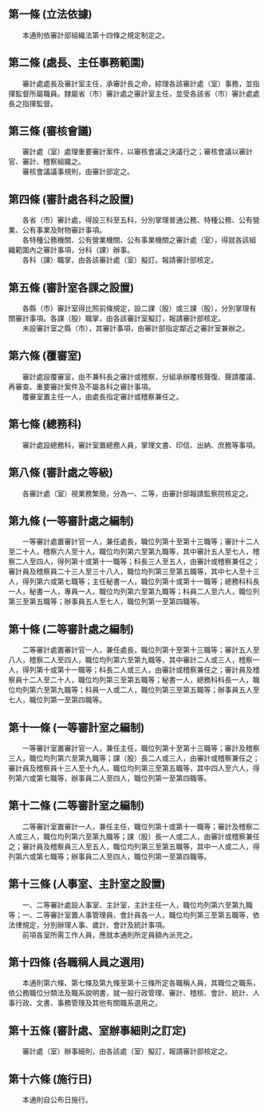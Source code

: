 第一條 (立法依據)
-----------------
　　本通則依審計部組織法第十四條之規定制定之。  


第二條 (處長、主任事務範圍)
---------------------------
　　審計處處長及審計室主任，承審計長之命，綜理各該審計處（室）事務，並指揮監督所屬職員。隸屬省（市）審計處之審計室主任，並受各該省（市）審計處處長之指揮監督。  


第三條 (審核會議)
-----------------
　　審計處（室）處理重要審計案件，以審核會議之決議行之；審核會議以審計官、審計、稽察組織之。  
　　審核會議議事規則，由審計部定之。  


第四條 (審計處各科之設置)
-------------------------
　　各省（市）審計處，得設三科至五科，分別掌理普通公務、特種公務、公有營業、公有事業及財物審計事項。  
　　各特種公務機關、公有營業機關、公有事業機關之審計處（室），得就各該組織範圍內之審計事項，分科（課）辦事。  
　　各科（課）職掌，由各該審計處（室）擬訂。報請審計部核定。  


第五條 (審計室各課之設置)
-------------------------
　　各縣（市）審計室得比照前條規定，設二課（股）或三課（股），分別掌理有關審計事項。各課（股）職掌，由各該審計室擬訂，報請審計部核定。  
　　未設審計室之縣（市），其審計事項，由審計部指定鄰近之審計室兼辦之。  


第六條 (覆審室)
---------------
　　審計處設覆審室，由不兼科長之審計或稽察，分組承辦覆核聲復、聲請覆議、再審查、重要審計案件及不屬各科之審計事項。  
　　覆審室置主任一人，由處長指定審計或稽察兼任之。  


第七條 (總務科)
---------------
　　審計處設總務科，審計室置總務人員，掌理文書、印信、出納、庶務等事項。  


第八條 (審計處之等級)
---------------------
　　各審計處（室）視業務繁簡，分為一、二等，由審計部報請監察院核定之。  


第九條 (一等審計處之編制)
-------------------------
　　一等審計處置審計官一人，兼任處長，職位列第十至第十三職等；審計十二人至二十人，稽察六人至十人，職位均列第六至第九職等，其中審計五人至七人，稽察二人至四人，得列第十或第十一職等；科長三人至五人，由審計或稽察兼任之；審計員及稽察員二十三人至三十八人，職位均列第三至第五職等，其中七人至十三人，得列第六或第七職等；主任秘書一人，職位列第十或第十一職等；總務科科長一人，秘書一人，專員一人，職位均列第六至第九職等；科員二人至六人，職位列第三至第五職等；辦事員五人至七人，職位列第一至第四職等。  


第十條 (二等審計處之編制)
-------------------------
　　二等審計處置審計官一人，兼任處長，職位列第十至第十三職等；審計五人至八人，稽察二人至四人，職位均列第六至第九職等，其中審計二人或三人，稽察一人，得列第十或第十一職等；科長二人或三人，由審計或稽察兼任之；審計員及稽察員十二人至二十人，職位均列第三至第五職等；秘書一人，總務科科長一人，職位均列第六至第九職等；科員一人或二人，職位列第三至第五職等；辦事員五人至七人，職位列第一至第四職等。  


第十一條 (一等審計室之編制)
---------------------------
　　一等審計室置審計官一人，兼任主任，職位列第十至第十三職等；審計及稽察三人，職位均列第六至第九職等；課（股）長二人或三人，由審計或稽察兼任之；審計員及稽察員十三人至十九人，職位均列第三至第五職等，其中四人至六人，得列第六或第七職等，辦事員二人至四人，職位列第一至第四職等。  


第十二條 (二等審計室之編制)
---------------------------
　　二等審計室置審計一人，兼任主任，職位列第十或第十一職等；審計及稽察二人或三人，職位均列第六至第九職等；課（股）長一人或二人，由審計或稽察兼任之；審計員及稽察員三人至五人，職位均列第三至第五職等，其中一人或二人，得列第六或第七職等；辦事員二人至四人，職位列第一至第四職等。  


第十三條 (人事室、主計室之設置)
-------------------------------
　　一、二等審計處設人事室、主計室，主計主任一人，職位均列第六至第九職等；一、二等審計室置人事管理員、會計員各一人，職位均列第三至第五職等，依法律規定，分別辦理人事、歲計、會計及統計事項。  
　　前項各室所需工作人員，應就本通則所定員額內派充之。  


第十四條 (各職稱人員之選用)
---------------------------
　　本通則第六條、第七條及第九條至第十三條所定各職稱人員，其職位之職系，依公務職位分類法及職系說明書，就一般行政管理、審計、稽核、會計、統計、人事行政、文書、事務管理及其他有關職系選用之。  


第十五條 (審計處、室辦事細則之訂定)
-----------------------------------
　　審計處（室）辦事細則，由各該處（室）擬訂，報請審計部核定之。  


第十六條 (施行日)
-----------------
　　本通則自公布日施行。